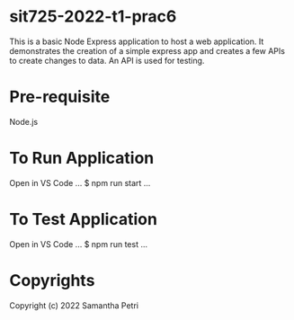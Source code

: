 # sit725-2022-t1-prac6
This is a basic Node Express application to host a web application. It demonstrates the creation of a simple express app and creates a few APIs to create changes to data. An API is used for testing.

# Pre-requisite
Node.js

# To Run Application
Open in VS Code
...
$ npm run start
...

# To Test Application
Open in VS Code
...
$ npm run test
...

# Copyrights
Copyright (c) 2022 Samantha Petri